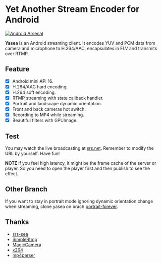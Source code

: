 Yet Another Stream Encoder for Android
======================================

[![Android Arsenal](https://img.shields.io/badge/Android%20Arsenal-yasea-green.svg?style=true)](https://android-arsenal.com/details/1/3481)

**Yasea** is an Android streaming client. It encodes YUV and PCM data from
camera and microphone to H.264/AAC, encapsulates in FLV and transmits over RTMP.

Feature
-------

- [x] Android mini API 16.
- [x] H.264/AAC hard encoding.
- [x] H.264 soft encoding.
- [x] RTMP streaming with state callback handler.
- [x] Portrait and landscape dynamic orientation.
- [x] Front and back cameras hot switch.
- [x] Recording to MP4 while streaming.
- [x] Beautiful filters with GPUImage.

Test
----

You may watch the live broadcasting at [srs.net](http://www.ossrs.net/players/srs_player.html).
Remember to modify the URL by yourself. Have fun!

**NOTE** if you feel high latency, it might be the frame cache of the server or
player. So you need to open the player first and then publish to see the effect.

Other Branch
------------

If you want to stay in portrait mode ignoring dynamic orientation change when
streaming, clone yasea on brach [portrait-forever](https://github.com/begeekmyfriend/yasea/tree/portrait-forever).

Thanks
------

- [srs-sea](https://github.com/ossrs/srs-sea)
- [SimpleRtmp](https://github.com/faucamp/SimpleRtmp)
- [MagicCamera](https://github.com/begeekmyfriend/MagicCamera)
- [x264](http://www.videolan.org/developers/x264.html)
- [mp4parser](https://android.googlesource.com/platform/external/mp4parser)
